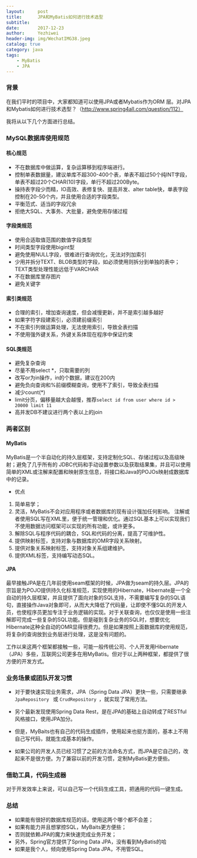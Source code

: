 ```yaml
---
layout:     post
title:      JPA和MyBatis如何进行技术选型
subtitle:   
date:       2017-12-23
author:     Yezhiwei
header-img: img/WechatIMG38.jpeg
catalog: true
category: java
tags:
    - MyBatis
    - JPA
---
```


### 背景

在我们平时的项目中，大家都知道可以使用JPA或者Mybatis作为ORM 层。对JPA和Mybatis如何进行技术选型？（http://www.spring4all.com/question/112）

我将从以下几个方面进行总结。

### MySQL数据库使用规范 

#### 核心规范

* 不在数据库中做运算，复杂运算移到程序端进行。
* 控制单表数据量，建议单库不超300-400个表，单表不超过50个纯INT字段，单表不超过20个CHAR(10)字段，单行不超过200Byte。
* 操持表字段少而精，IO高效、表修复快、提高并发、alter table快，单表字段控制在20-50个内，并且使用合适的字段类型。
* 平衡范式、适当的字段冗余
* 拒绝大SQL、大事务、大批量，避免使用存储过程

#### 字段类规范

* 使用合适取值范围的数值字段类型
* 时间类型字段使用bigint型
* 避免使用NULL字段，很难进行查询优化，无法对列加索引
* 少用并拆分TEXT、BLOB类型的字段，如必须使用则拆分到单独的表中；TEXT类型处理性能远低于VARCHAR
* 不在数据库里存图片
* 避免关键字

#### 索引类规范

* 合理的索引，增加查询速度，但会减慢更新，并不是索引越多越好
* 如果字符字段建索引，必须建前缀索引
* 不在索引列做运算处理，无法使用索引，导致全表扫描
* 不使用强外键关系，外键关系体现在程序中保证约束

#### SQL类规范

* 避免复杂查询
* 尽量不用select *，只取需要的列
* 改写or为in操作，in的个数据，建议在200内
* 避免负向查询和%前缀模糊查询，使用不了索引，导致全表扫描
* 减少count(*)
* limit分页，偏移量越大会越慢，推荐`select id from user where id > 20000 limit 11`
* 高并发DB不建议进行两个表以上的join

### 两者区别

#### MyBatis

MyBatis是一个半自动化的持久层框架，支持定制化SQL、存储过程以及高级映射；避免了几乎所有的 JDBC代码和手动设置参数以及获取结果集，并且可以使用简单的XML或注解来配置和映射原生信息，将接口和Java的POJOs映射成数据库中的记录。

* 优点

1. 简单易学；
2. 灵活，MyBatis不会对应用程序或者数据库的现有设计强加任何影响。 注解或者使用SQL写在XML里，便于统一管理和优化。通过SQL基本上可以实现我们不使用数据访问框架可以实现的所有功能，或许更多。
3. 解除SQL与程序代码的耦合，SQL和代码的分离，提高了可维护性。
4. 提供映射标签，支持对象与数据库的OMR字段关系映射。
5. 提供对象关系映射标签，支持对象关系组建维护。
6. 提供XML标签，支持编写动态SQL。

#### JPA

最早接触JPA是在几年前使用seam框架的时候，JPA做为seam的持久层。JPA的宗旨是为POJO提供持久化标准规范，实现使用的Hibernate，Hibernate是一个全自动的持久层框架，并且提供了面向对象的SQL支持，不需要编写复杂的SQL语句，直接操作Java对象即可，从而大大降低了代码量，让即使不懂SQL的开发人员，也使程序员更加专注于业务逻辑的实现。对于关联查询，也仅仅是使用一些注解即可完成一些复杂的SQL功能。但是碰到复杂业务的SQL时，想要优化Hibernate这种全自动的OMR显得很费力。但是如果按照上面数据库的使用规范，将复杂的查询放到业务层进行处理，这是没有问题的。

工作以来这两个框架都接触一些，可能一般传统公司、个人开发用Hibernate（JPA）多些，互联网公司更多在用MyBatis。但对于以上两种框架，都提供了很方便的开发方式。

### 业务场景或团队开发习惯

* 对于要快速实现业务需求，JPA（Spring Data JPA）更快一些，只需要继承 `JpaRepository ` 或 `CrudRepository `，就实现了常用方法。
* 另个最新发现使用Spring Data Rest，是在JPA的基础上自动转成了RESTful风格接口，使用JPA加分。

* 但是，MyBaits也有自己的代码生成插件，使用起来也挺方面的，基本上不用自己写代码，就能生成基本的操作。
* 如果公司的开发人员已经习惯了之前的方法命名方式，而JPA是它自己的，改起来不是很方便。为了兼容以前的开发习惯，定制MyBatis更方便些。


### 借助工具，代码生成器

对于开发效率上来说，可以自己写一个代码生成工具，把通用的代码一键生成。


### 总结

* 如果能有很好的数据库规范的话，使用这两个哪个都不会差；
* 如果有能力并且想掌控SQL，MyBaits更方便些；
* 否则就依赖JPA的魔力来快速完成业务开发；
* 另外，Spring官方提供了Spring Data JPA，没有看到MyBatis的哈
* 如果是我个人，倾向使用Spring Data JPA，不用管SQL。




